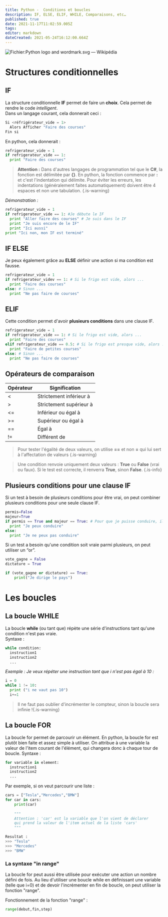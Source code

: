 ```yaml
---
title: Python -  Conditions et boucles 
description: IF, ELSE, ELIF, WHILE, Comparaisons, etc…
published: true
date: 2021-11-17T11:02:59.005Z
tags: 
editor: markdown
dateCreated: 2021-05-24T16:12:00.664Z
---
```


![Fichier:Python logo and wordmark.svg — Wikipédia](https://upload.wikimedia.org/wikipedia/commons/thumb/f/f8/Python_logo_and_wordmark.svg/1200px-Python_logo_and_wordmark.svg.png)

# Structures conditionnelles

## IF

La structure conditionnelle **IF** permet de faire un **choix**. Cela permet de rendre le code *intelligent*.  
Dans un langage courant, cela donnerait ceci :

```python
Si <réfrigérateur_vide = 1>
  Alors Afficher "Faire des courses"
Fin si
```

En python, cela donnerait :

```python
refrigerateur_vide = 1
if refrigerateur_vide == 1:
  print "Faire des courses"
```

> **Attention :** Dans d'autres langages de programmation tel que le **C#**, la fonction est délimitée par **{}**. En python, la fonction commence par **:** et c'est l'indentation qui délimite.
> Pour éviter les erreurs, les indentations (généralement faites automatiquement) doivent être 4 espaces et non une tabulation.
{.is-warning}

*Démonstration :*

```python
refrigerateur_vide = 1
if refrigerateur_vide == 1: #Je débute le IF
  print "Aller faire des courses" # Je suis dans le IF
  print "Je suis encore de le IF"
  print "Ici aussi"
print "Ici non, mon IF est terminé"
```

## IF ELSE

Je peux également grâce au **ELSE** définir une action si ma condition est fausse.

```python
refrigerateur_vide = 1
if refrigerateur_videv == 1: # Si le frigo est vide, alors ...
  print "Faire des courses"
else: # Sinon ...
  print "Ne pas faire de courses"
```

## ELIF

Cette condition permet d'avoir **plusieurs conditions** dans une clause IF.

```python
refrigerateur_vide = 1
if refrigerateur_vide == 1: # Si le frigo est vide, alors ...
  print "Faire des courses"
elif refrigerateur_vide == 0.5: # Si le frigo est presque vide, alors ...
  print "Faire de petites courses"
else: # Sinon ...
  print "Ne pas faire de courses"
```

## Opérateurs de comparaison

| **Opérateur** | **Signification** |
| --- | --- |
| <   | Strictement inférieur à |
| \>  | Strictement supérieur à |
| <=  | Inférieur ou égal à |
| \>= | Supérieur ou égal à |
| \== | Égal à |
| !=  | Différent de |

> Pour tester l'égalité de deux valeurs, on utilise **\==** et non **\=** qui lui sert à l'affectation de valeurs
{.is-warning}

> Une condition renvoie uniquement deux valeurs : **True** ou **False** (vrai ou faux). Si le test est correcte, il renverra **True**, sinon **False**.
{.is-info}

## Plusieurs conditions pour une clause IF

Si un test à besoin de plusieurs conditions pour être vrai, on peut combiner plusieurs conditions pour une seule clause IF.

```python
permis=False
majeur=True
if permis == True and majeur == True: # Pour que je puisse conduire, il faut que j'ai mon permis et que je sois majeur
  print "Je peux conduire"
else:
  print "Je ne peux pas conduire"
```

Si un test a besoin qu'une condition soit vraie parmi plusieurs, on peut utiliser un “or”.

```python
vote_gagne = False
dictature = True

if (vote_gagne or dictature) == True:
    print("Je dirige le pays")
```

# Les boucles

## La boucle **WHILE**

La boucle **while** (ou tant que) répète une série d'instructions tant qu'une condition n'est pas vraie.  
Syntaxe :

```python
while condition:
  instruction1
  instruction2
  ...
```

*Exemple : Je veux répéter une instruction tant que i n'est pas égal à 10 :*

```python
i = 0
while 1 != 10:
  print ("i ne vaut pas 10")
  i+=1
```

> Il ne faut pas oublier d'incrémenter le compteur, sinon la boucle sera infinie !{.is-warning}

## La boucle **FOR**

La boucle for permet de parcourir un élément. En python, la boucle for est plutôt bien faite et assez simple à utiliser. On attribue à une variable la valeur de l'item courant de l'élément, qui changera donc à chaque tour de boucle. 
Syntaxe :
```python
for variable in element:
  instruction1
  instruction2
  ...
```

Par exemple, si on veut parcourir une liste :
```python
cars = ["Tesla","Mercedes","BMW"]
for car in cars: 
    print(car)
    
    """
    Attention : 'car' est la variable que l'on vient de déclarer
    qui prend la valeur de l'item actuel de la liste 'cars'
    """

Resultat :
>>> "Tesla"
>>> "Mercedes"
>>> "BMW"
```

### La syntaxe "in range"
La boucle for peut aussi être utilisée pour exécuter une action un nombre défini de fois. Au lieu d'utiliser une boucle while en définissant une variable (telle que i=0) et de devoir l'incrémenter en fin de boucle, on peut utiliser la fonction "range".

Fonctionnement de la fonction "range" :
```python
range(debut,fin,step)
```
